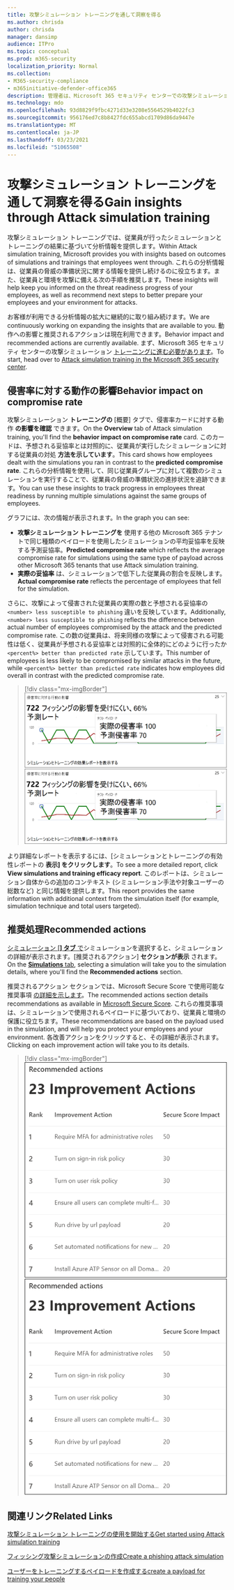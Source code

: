 ```yaml
---
title: 攻撃シミュレーション トレーニングを通して洞察を得る
ms.author: chrisda
author: chrisda
manager: dansimp
audience: ITPro
ms.topic: conceptual
ms.prod: m365-security
localization_priority: Normal
ms.collection:
- M365-security-compliance
- m365initiative-defender-office365
description: 管理者は、Microsoft 365 セキュリティ センターでの攻撃シミュレーション トレーニングが従業員に与える影響と、シミュレーションとトレーニングの結果から分析情報を得る方法について説明します。
ms.technology: mdo
ms.openlocfilehash: 93d8829f9fbc4271d33e3208e5564529b4022fc3
ms.sourcegitcommit: 956176ed7c8b8427fdc655abcd1709d86da9447e
ms.translationtype: MT
ms.contentlocale: ja-JP
ms.lasthandoff: 03/23/2021
ms.locfileid: "51065508"
---
```

# <a name="gain-insights-through-attack-simulation-training"></a><span data-ttu-id="db1bb-103">攻撃シミュレーション トレーニングを通して洞察を得る</span><span class="sxs-lookup"><span data-stu-id="db1bb-103">Gain insights through Attack simulation training</span></span>

<span data-ttu-id="db1bb-104">攻撃シミュレーション トレーニングでは、従業員が行ったシミュレーションとトレーニングの結果に基づいて分析情報を提供します。</span><span class="sxs-lookup"><span data-stu-id="db1bb-104">Within Attack simulation training, Microsoft provides you with insights based on outcomes of simulations and trainings that employees went through.</span></span> <span data-ttu-id="db1bb-105">これらの分析情報は、従業員の脅威の準備状況に関する情報を提供し続けるのに役立ちます。また、従業員と環境を攻撃に備える次の手順を推奨します。</span><span class="sxs-lookup"><span data-stu-id="db1bb-105">These insights will help keep you informed on the threat readiness progress of your employees, as well as recommend next steps to better prepare your employees and your environment for attacks.</span></span>

<span data-ttu-id="db1bb-106">お客様が利用できる分析情報の拡大に継続的に取り組み続けます。</span><span class="sxs-lookup"><span data-stu-id="db1bb-106">We are continuously working on expanding the insights that are available to you.</span></span> <span data-ttu-id="db1bb-107">動作への影響と推奨されるアクションは現在利用できます。</span><span class="sxs-lookup"><span data-stu-id="db1bb-107">Behavior impact and recommended actions are currently available.</span></span> <span data-ttu-id="db1bb-108">まず、Microsoft 365 セキュリティ センターの攻撃シミュレーション [トレーニングに進む必要があります](https://security.microsoft.com/attacksimulator?viewid=overview)。</span><span class="sxs-lookup"><span data-stu-id="db1bb-108">To start, head over to [Attack simulation training in the Microsoft 365 security center](https://security.microsoft.com/attacksimulator?viewid=overview).</span></span>

## <a name="behavior-impact-on-compromise-rate"></a><span data-ttu-id="db1bb-109">侵害率に対する動作の影響</span><span class="sxs-lookup"><span data-stu-id="db1bb-109">Behavior impact on compromise rate</span></span>

<span data-ttu-id="db1bb-110">攻撃シミュレーション **トレーニングの** [概要] タブで、侵害率カードに対する動作 **の影響を確認** できます。</span><span class="sxs-lookup"><span data-stu-id="db1bb-110">On the **Overview** tab of Attack simulation training, you'll find the **behavior impact on compromise rate** card.</span></span> <span data-ttu-id="db1bb-111">このカードは、予想される妥協率とは対照的に、従業員が実行したシミュレーションに対する従業員の対処 **方法を示しています**。</span><span class="sxs-lookup"><span data-stu-id="db1bb-111">This card shows how employees dealt with the simulations you ran in contrast to the **predicted compromise rate**.</span></span> <span data-ttu-id="db1bb-112">これらの分析情報を使用して、同じ従業員グループに対して複数のシミュレーションを実行することで、従業員の脅威の準備状況の進捗状況を追跡できます。</span><span class="sxs-lookup"><span data-stu-id="db1bb-112">You can use these insights to track progress in employees threat readiness by running multiple simulations against the same groups of employees.</span></span>

<span data-ttu-id="db1bb-113">グラフには、次の情報が表示されます。</span><span class="sxs-lookup"><span data-stu-id="db1bb-113">In the graph you can see:</span></span>

- <span data-ttu-id="db1bb-114">**攻撃シミュレーション トレーニングを** 使用する他の Microsoft 365 テナントで同じ種類のペイロードを使用したシミュレーションの平均妥協率を反映する予測妥協率。</span><span class="sxs-lookup"><span data-stu-id="db1bb-114">**Predicted compromise rate** which reflects the average compromise rate for simulations using the same type of payload across other Microsoft 365 tenants that use Attack simulation training.</span></span>
- <span data-ttu-id="db1bb-115">**実際の妥協率** は、シミュレーションで低下した従業員の割合を反映します。</span><span class="sxs-lookup"><span data-stu-id="db1bb-115">**Actual compromise rate** reflects the percentage of employees that fell for the simulation.</span></span>

<span data-ttu-id="db1bb-116">さらに、攻撃によって侵害された従業員の実際の数と予想される妥協率の `<number> less susceptible to phishing` 違いを反映しています。</span><span class="sxs-lookup"><span data-stu-id="db1bb-116">Additionally, `<number> less susceptible to phishing` reflects the difference between actual number of employees compromised by the attack and the predicted compromise rate.</span></span> <span data-ttu-id="db1bb-117">この数の従業員は、将来同様の攻撃によって侵害される可能性は低く、従業員が予想される妥協率とは対照的に全体的にどのように行ったか `<percent%> better than predicted rate` 示しています。</span><span class="sxs-lookup"><span data-stu-id="db1bb-117">This number of employees is less likely to be compromised by similar attacks in the future, while `<percent%> better than predicted rate` indicates how employees did overall in contrast with the predicted compromise rate.</span></span>

> [!div class="mx-imgBorder"]
> <span data-ttu-id="db1bb-118">![攻撃シミュレーション トレーニングの概要に対する動作の影響カード](../../media/attack-sim-preview-behavior-impact-card.png)</span><span class="sxs-lookup"><span data-stu-id="db1bb-118">![Behavior impact card on Attack simulation training overview](../../media/attack-sim-preview-behavior-impact-card.png)</span></span>

<span data-ttu-id="db1bb-119">より詳細なレポートを表示するには、[シミュレーションとトレーニングの有効性レポートの **表示] をクリックします**。</span><span class="sxs-lookup"><span data-stu-id="db1bb-119">To see a more detailed report, click **View simulations and training efficacy report**.</span></span> <span data-ttu-id="db1bb-120">このレポートは、シミュレーション自体からの追加のコンテキスト (シミュレーション手法や対象ユーザーの総数など) と同じ情報を提供します。</span><span class="sxs-lookup"><span data-stu-id="db1bb-120">This report provides the same information with additional context from the simulation itself (for example, simulation technique and total users targeted).</span></span>

## <a name="recommended-actions"></a><span data-ttu-id="db1bb-121">推奨処理</span><span class="sxs-lookup"><span data-stu-id="db1bb-121">Recommended actions</span></span>

<span data-ttu-id="db1bb-122">[シミュレーション [**] タブ** で](https://security.microsoft.com/attacksimulator?viewid=simulations)シミュレーションを選択すると、シミュレーションの詳細が表示されます。[推奨されるアクション] **セクションが表示** されます。</span><span class="sxs-lookup"><span data-stu-id="db1bb-122">On the [**Simulations** tab](https://security.microsoft.com/attacksimulator?viewid=simulations), selecting a simulation will take you to the simulation details, where you'll find the **Recommended actions** section.</span></span>

<span data-ttu-id="db1bb-123">推奨されるアクション セクションでは、Microsoft Secure Score で使用可能な推奨事項 [の詳細を示します](https://docs.microsoft.com/microsoft-365/security/defender/microsoft-secure-score)。</span><span class="sxs-lookup"><span data-stu-id="db1bb-123">The recommended actions section details recommendations as available in [Microsoft Secure Score](https://docs.microsoft.com/microsoft-365/security/defender/microsoft-secure-score).</span></span> <span data-ttu-id="db1bb-124">これらの推奨事項は、シミュレーションで使用されるペイロードに基づいており、従業員と環境の保護に役立ちます。</span><span class="sxs-lookup"><span data-stu-id="db1bb-124">These recommendations are based on the payload used in the simulation, and will help you protect your employees and your environment.</span></span> <span data-ttu-id="db1bb-125">各改善アクションをクリックすると、その詳細が表示されます。</span><span class="sxs-lookup"><span data-stu-id="db1bb-125">Clicking on each improvement action will take you to its details.</span></span>

> [!div class="mx-imgBorder"]
> <span data-ttu-id="db1bb-126">![攻撃シミュレーション トレーニングの推奨事項のアクション セクション](../../media/attack-sim-preview-recommended-actions.png)</span><span class="sxs-lookup"><span data-stu-id="db1bb-126">![Recommendation actions section on Attack simulation training](../../media/attack-sim-preview-recommended-actions.png)</span></span>

## <a name="related-links"></a><span data-ttu-id="db1bb-127">関連リンク</span><span class="sxs-lookup"><span data-stu-id="db1bb-127">Related Links</span></span>

[<span data-ttu-id="db1bb-128">攻撃シミュレーション トレーニングの使用を開始する</span><span class="sxs-lookup"><span data-stu-id="db1bb-128">Get started using Attack simulation training</span></span>](attack-simulation-training-get-started.md)

[<span data-ttu-id="db1bb-129">フィッシング攻撃シミュレーションの作成</span><span class="sxs-lookup"><span data-stu-id="db1bb-129">Create a phishing attack simulation</span></span>](attack-simulation-training.md)

[<span data-ttu-id="db1bb-130">ユーザーをトレーニングするペイロードを作成する</span><span class="sxs-lookup"><span data-stu-id="db1bb-130">create a payload for training your people</span></span>](attack-simulation-training-payloads.md)
